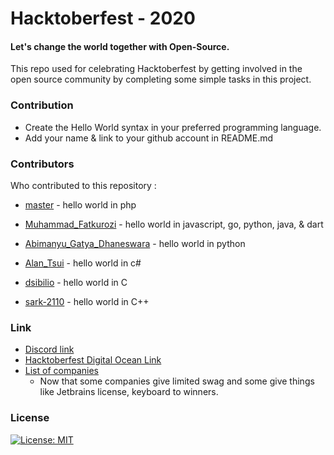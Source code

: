 # Hacktoberfest - 2020

#### Let's change the world together with Open-Source.
This repo used for celebrating Hacktoberfest by getting involved in the open source community by completing some simple tasks in this project.

### Contribution
  - Create the Hello World syntax in your preferred programming language.
  - Add your name & link to your github account in README.md

### Contributors
Who contributed to this repository :
* [master] - hello world in php
* [Muhammad_Fatkurozi] - hello world in javascript, go, python, java, & dart
* [Abimanyu_Gatya_Dhaneswara] - hello world in python
* [Alan_Tsui] - hello world in c#
* [dsibilio] - hello world in C
* [sark-2110] - hello world in C++

  [master]: <https://github.com/codeind>
  [Muhammad_Fatkurozi]: <https://github.com/ibnumardini>
  [Abimanyu_Gatya_Dhaneswara]: <https://github.com/geekbim>
  [Alan_Tsui]: <https://github.com/kingal1337>
  [dsibilio]: <https://github.com/dsibilio>
  [sark-2110]: <https://github.com/sark-2110>
  
 ### Link

- [Discord link](https://discord.com/invite/hacktoberfest)
- [Hacktoberfest Digital Ocean Link](https://hacktoberfest.digitalocean.com/)
- [List of companies](https://github.com/crweiner/hacktoberfest-swag-list/tree/2018#a-to-z-order-of-companies)
  - Now that some companies give limited swag and some give things like Jetbrains license, keyboard to winners.
  
### License
  [![License: MIT](https://img.shields.io/badge/License-MIT-yellow.svg)](https://opensource.org/licenses/MIT)
